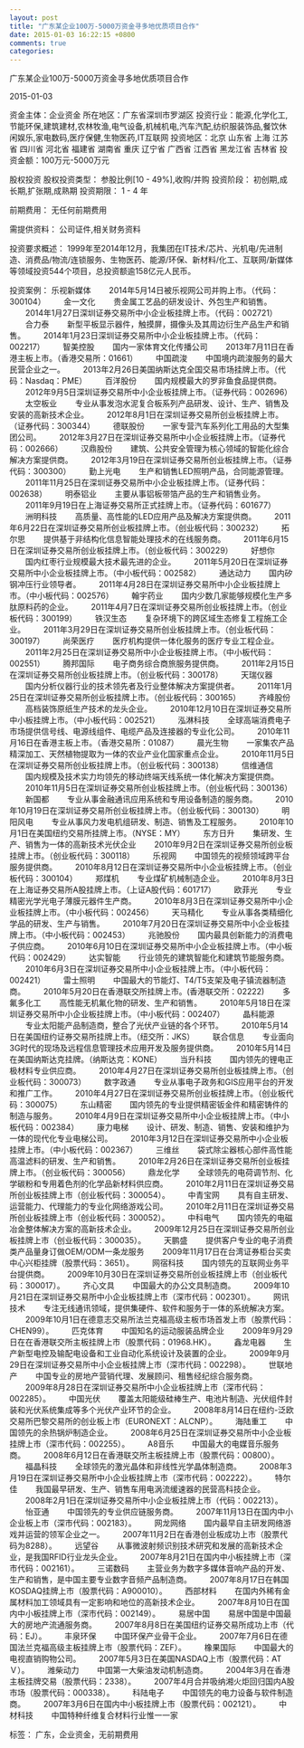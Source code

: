 ```yaml
---
layout: post
title: "广东某企业100万-5000万资金寻多地优质项目合作"
date: 2015-01-03 16:22:15 +0800
comments: true
categories: 
---
```

广东某企业100万-5000万资金寻多地优质项目合作



2015-01-03

资金主体：企业资金
所在地区：广东省深圳市罗湖区
投资行业：能源,化学化工,节能环保,建筑建材,农林牧渔,电气设备,机械机电,汽车汽配,纺织服装饰品,餐饮休闲娱乐,家电数码,医疗保健,生物医药,IT互联网
投资地区：北京 山东省 上海 江苏省 四川省 河北省 福建省 湖南省 重庆 辽宁省 广西省 江西省 黑龙江省 吉林省
投资金额：100万元-5000万元

股权投资
股权投资类型：
                            参股比例[10 - 49%],收购/并购 
                                                                                投资阶段：
                            初创期,成长期,扩张期,成熟期 
                                                                                                                                        投资期限：
                            1 - 4 年

前期费用：
无任何前期费用

需提供资料：
公司证件,相关财务资料

投资要求概述：
1999年至2014年12月，我集团在IT技术/芯片、光机电/先进制造、消费品/物流/连锁服务、生物医药、能源/环保、新材料/化工、互联网/新媒体等领域投资544个项目，总投资额逾158亿元人民币。

投资案例：
乐视新媒体
　　2014年5月14日被乐视网公司并购上市。（代码：300104）
　　金一文化
　　贵金属工艺品的研发设计、外包生产和销售。
　　2014年1月27日深圳证券交易所中小企业板挂牌上市。（代码：002721）
　　合力泰
　　新型平板显示器件，触摸屏，摄像头及其周边衍生产品生产和销售。
　　2014年1月23日深圳证券交易所中小企业板挂牌上市。（代码：002217）
　　智美控股
　　国内一家体育文化传播公司
　　2013年7月11日在香港主板上市。（香港交易所：01661）
　　中国疏浚
　　中国境内疏浚服务的最大民营企业之一。
　　2013年2月26日美国纳斯达克全国交易市场挂牌上市。（代码：Nasdaq：PME）
　　百洋股份
　　国内规模最大的罗非鱼食品提供商。
　　2012年9月5日深圳证券交易所中小企业板挂牌上市。（证券代码：002696）
　　太空板业
　　专业从事发泡水泥复合板系列产品研发、设计、生产、销售及安装的高新技术企业。
　　2012年8月1日在深圳证券交易所创业板挂牌上市。（证券代码：300344）
　　德联股份
　　一家专营汽车系列化工用品的大型集团公司。
　　2012年3月27日在深圳证券交易所中小企业板挂牌上市。（证券代码：002666）
　　汉鼎股份
　　建筑、公共安全管理为核心领域的智能化综合解决方案提供商。
　　2012年3月19日在深圳证券交易所创业板挂牌上市。（证券代码：300300）
　　勤上光电
　　生产和销售LED照明产品，合同能源管理。
　　2011年11月25日在深圳证券交易所中小企业板挂牌上市。（证券代码：002638）
　　明泰铝业
　　主要从事铝板带箔产品的生产和销售业务。
　　2011年9月19日在上海证券交易所正式挂牌上市。（证券代码：601677）
　　洲明科技
　　高质量、高性能的LED应用产品及解决方案提供商。
　　2011年6月22日在深圳证券交易所创业板挂牌上市。（创业板代码：300232）
　　拓尔思
　　提供基于非结构化信息智能处理技术的在线服务商。
　　2011年6月15日在深圳证券交易所创业板挂牌上市。（创业板代码：300229）
　　好想你
　　国内红枣行业规模最大技术最先进的企业。
　　2011年5月20日在深圳证券交易所中小企业板挂牌上市。（中小板代码：002582）
　　通达动力
　　国内矽钢冲压行业领导者。
　　2011年4月28日在深圳证券交易所中小企业板挂牌上市。（中小板代码：002576）
　　翰宇药业
　　国内少数几家能够规模化生产多肽原料药的企业。
　　2011年4月7日在深圳证券交易所创业板挂牌上市。（创业板代码：300199）
　　铁汉生态
　　复杂环境下的跨区域生态修复工程施工企业。
　　2011年3月29日在深圳证券交易所创业板挂牌上市。（创业板代码：300197）
　　尚荣医疗
　　医疗机构提供一体化服务的医疗专业工程企业。
　　2011年2月25日在深圳证券交易所中小企业板挂牌上市。（中小板代码：002551）
　　腾邦国际
　　电子商务综合商旅服务提供商。
　　2011年2月15日在深圳证券交易所创业板挂牌上市。（创业板代码：300178）
　　天瑞仪器
　　国内分析仪器行业的技术领先者及行业整体解决方案提供者。
　　2011年1月25日在深圳证券交易所创业板挂牌上市。（创业板代码：300165）
　　齐峰股份
　　高档装饰原纸生产技术的龙头企业。
　　2010年12月10日在深圳证券交易所中小板挂牌上市。（中小板代码：002521）
　　泓淋科技
　　全球高端消费电子市场提供信号线、电源线组件、电缆产品及连接器的专业化公司。
　　2010年11月16日在香港主板上市。（香港交易所：01087）
　　晨光生物
　　一家集农产品精深加工、天然植物提取为一体的农业产业化国家重点企业。
　　2010年11月5日在深圳证券交易所创业板挂牌上市。（创业板代码：300138）
　　信维通信
　　国内规模及技术实力均领先的移动终端天线系统一体化解决方案提供商。
　　2010年11月5日在深圳证券交易所创业板挂牌上市。（创业板代码：300136）
　　新国都
　　专业从事金融通讯应用系统和专用设备制造的服务商。
　　2010年10月19日在深圳证券交易所创业板挂牌上市。（创业板代码：300130）
　　明阳风电
　　专业从事风力发电机组研发、制造、销售及工程服务。
　　2010年10月1日在美国纽约交易所挂牌上市。（NYSE：MY）
　　东方日升
　　集研发、生产、销售为一体的高新技术光伏企业
　　2010年9月2日在深圳证券交易所创业板挂牌上市。（创业板代码：300118）
　　乐视网
　　中国领先的视频领域跨平台服务提供商。
　　2010年8月12日在深圳证券交易所中小企业板挂牌上市。（创业板代码：300104）
　　郑煤机
　　专业煤矿机械制造企业。
　　2010年8月3日在上海证券交易所A股挂牌上市。（上证A股代码：601717）
　　欧菲光
　　专业精密光学光电子薄膜元器件生产商。
　　2010年8月3日在深圳证券交易所中小企业板挂牌上市。（中小板代码：002456）
　　天马精化
　　专业从事各类精细化学品的研发、生产与销售。
　　2010年7月20日在深圳证券交易所中小企业板挂牌上市。（中小板代码：002453）
　　兆驰股份
　　国内最具创新能力的消费电子供应商。
　　2010年6月10日在深圳证券交易所中小企业板挂牌上市。（中小板代码：002429）
　　达实智能
　　行业领先的建筑智能化和建筑节能服务商。
　　2010年6月3日在深圳证券交易所中小企业板挂牌上市。（中小板代码：002421）
　　雷士照明
　　中国最大的节能灯、T4/T5支架及电子镇流器制造商。
　　2010年5月20日在香港联交所挂牌上市。(香港联交所：02222)
　　多氟多化工
　　高性能无机氟化物的研发、生产和销售。
　　2010年5月18日在深圳证券交易所中小企业板挂牌上市。（中小板代码：002407）
　　晶科能源
　　专业太阳能产品制造商，整合了光伏产业链的各个环节。
　　2010年5月14日在美国纽约证券交易所挂牌上市。（纽交所：JKS）
　　联合信息
　　专业面向3G时代的现场及远程信息管理技术应用开发及服务提供商。
　　2010年5月14日在美国纳斯达克挂牌。（纳斯达克：KONE）
　　当升科技
　　国内领先的锂电正极材料专业供应商。
　　2010年4月27日在深圳证券交易所创业板挂牌上市。（创业板代码：300073）
　　数字政通
　　专业从事电子政务和GIS应用平台的开发和推广工作。
　　2010年4月27日在深圳证券交易所创业板挂牌上市。（创业板代码：300075）
　　东山精密
　　国内领先的专业提供精密钣金件和精密铸件的制造与服务。
　　2010年4月9日在深圳证券交易所中小企业板挂牌上市。（中小板代码：002384）
　　康力电梯
　　设计、研发、制造、销售、安装和维护为一体的现代化专业电梯公司。
　　2010年3月12日在深圳证券交易所中小企业板挂牌上市。（中小板代码：002367）
　　三维丝
　　袋式除尘器核心部件高性能高温滤料的研发、生产和销售。
　　2010年2月26日在深圳证券交易所创业板挂牌上市。（创业板代码：300056）
　　鼎龙化学
　　全球领先的电荷调节剂、化学碳粉和专用着色剂的化学品新材料供应商。
　　2010年2月11日在深圳证券交易所创业板挂牌上市（创业板代码：300054）。
　　中青宝网
　　具有自主研发、运营能力、代理能力的专业化网络游戏公司。
　　2010年2月11日在深圳证券交易所创业板挂牌上市（创业板代码：300052）。
　　中科电气
　　国内领先的电磁冶金整体解决方案的高新技术企业。
　　2009年12月25日在深圳证券交易所创业板挂牌上市（创业板代码：300035）。
　　天鹏盛
　　提供客户专业的电子消费类产品量身订做OEM/ODM一条龙服务
　　2009年11月17日在台湾证券柜台买卖中心兴柜挂牌（股票代码：3651）。
　　网宿科技
　　国内领先的互联网业务平台提供商。
　　2009年10月30日在深圳证券交易所创业板挂牌上市（创业板代码：300017）。
　　齐心文具
　　中国最大的办公文具制造商。
　　2009年10月21日在深圳证券交易所中小企业板挂牌上市（深市代码：002301）。
　　网讯技术
　　专注无线通讯领域，提供集硬件、软件和服务于一体的系统解决方案。
　　2009年10月1日在德意志交易所法兰克福高级主板市场首发上市（股票代码：CHEN99）。
　　匹克体育
　　中国知名的运动服装品牌企业
　　2009年9月29日在在香港联交所主板挂牌上市（股票代码：01968.HK）。
　　鑫龙电器
　　生产新型电控及输配电设备和工业自动化系统设计及装置的企业。
　　2009年9月29日在深圳证券交易所中小企业板挂牌上市（深市代码：002298）。
　　世联地产
　　中国专业的房地产营销代理、发展顾问、租售经纪综合服务商。
　　2009年8月28日在深圳证券交易所中小企业板挂牌上市（深市代码：002285）。
　　中国光伏
　　覆盖太阳能级硅棒生产、电池片制造、光伏组件封装和光伏系统集成等多个光伏产业环节的企业。
　　2008年8月14日在纽约-泛欧交易所巴黎交易所的创业板上市（EURONEXT：ALCNP）。
　　海陆重工
　　中国领先的余热锅炉制造企业。
　　2008年6月25日在深圳证券交易所中小企业板挂牌上市（深市代码：002255）。
　　A8音乐
　　中国最大的电媒音乐服务商。
　　2008年6月12日在香港联交所主板挂牌上市（股票代码：00800）。
　　福晶科技
　　全球领先的激光晶体和非线性光学晶体制造商。
　　2008年3月19日在深圳证券交易所中小企业板挂牌上市（深市代码：002222）。
　　特尔佳
　　我国最早研发、生产、销售车用电涡流缓速器的民营高科技企业。
　　2008年2月1日在深圳证券交易所中小企业板挂牌上市（代码：002213）。
　　怡亚通
　　中国领先的专业供应链服务商。
　　2007年11月13日在国内中小企业板上市（深市代码：002183）。
　　网龙网络
　　国内最早自主研发网络游戏并运营的领军企业之一。
　　2007年11月2日在香港创业板成功上市（股票代码为8288）。
　　远望谷
　　从事微波射频识别技术研究和发展的高新技术企业，是我国RFID行业龙头企业。
　　2007年8月21日在国内中小板挂牌上市（深市代码：002161）。
　　三诺数码
　　主营业务为数字多媒体音响产品的开发、生产和销售，是中国主要专业数字音频产品制造商。
　　2007年8月17日在韩国KOSDAQ挂牌上市（股票代码：A900010）。
　　西部材料
　　在国内外稀有金属材料加工领域具有一定影响和地位的高新技术企业。
　　2007年8月10日在国内中小板挂牌上市（深市代码：002149）。
　　易居中国
　　易居中国是中国最大的房地产流通服务商。
　　2007年8月8日在美国纽约证券交易所成功上市（代码：EJ）。
　　丰泉环保
　　中国环保产业骨干企业。
　　2007年7月6日在德国法兰克福高级主板挂牌上市（股票代码：ZEF）。
　　橡果国际
　　中国最大的电视直销购物公司。
　　2007年5月3日在美国NASDAQ上市（股票代码：ATＶ）。
　　潍柴动力
　　中国第一大柴油发动机制造商。
　　2004年3月在香港主板挂牌交易（股票代码：2338）。
　　2007年4月合并吸纳湘火炬回归国内A股市场（股票代码：000338）。
　　科陆电子
　　中国领先的电力设备与软件制造商。
　　2007年3月6日在国内中小板挂牌上市（股票代码：002121）。
　　中材科技
　　中国特种纤维复合材料行业惟一一家

标签：
广东，企业资金，无前期费用

